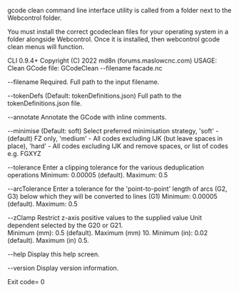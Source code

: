 gcode clean command line interface utility is called from a folder next to the Webcontrol folder.

You must install the correct gcodeclean files for your operating system in a folder alongside Webcontrol.
Once it is installed, then webcontrol gcode clean menus will function.

CLI 0.9.4+
Copyright (C) 2022 md8n (forums.maslowcnc.com)
USAGE:
Clean GCode file:
  GCodeClean --filename facade.nc

  --filename        Required. Full path to the input filename.

  --tokenDefs       (Default: tokenDefinitions.json) Full path to the
                    tokenDefinitions.json file.

  --annotate        Annotate the GCode with inline comments.

  --minimise        (Default: soft) Select preferred minimisation strategy,
                    'soft' - (default) FZ only, 'medium' - All codes excluding
                    IJK (but leave spaces in place), 'hard' - All codes
                    excluding IJK and remove spaces, or list of codes e.g. FGXYZ

  --tolerance       Enter a clipping tolerance for the various deduplication
                    operations
                    Minimum: 0.00005 (default).  Maximum: 0.5

  --arcTolerance    Enter a tolerance for the 'point-to-point' length of arcs
                    (G2, G3) below which they will be converted to lines (G1)
                    Minimum: 0.00005 (default).  Maximum: 0.5

  --zClamp          Restrict z-axis positive values to the supplied value
                    Unit dependent selected by the G20 or G21.  
                    Minimum (mm): 0.5 (default).  Maximum (mm) 10.
                    Minimum (in): 0.02 (default).  Maximum (in) 0.5.

  --help            Display this help screen.

  --version         Display version information.

Exit code= 0
